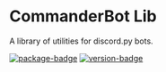# CommanderBot Lib

A library of utilities for discord.py bots.

[![package-badge]](https://pypi.python.org/pypi/commanderbot-lib/)
[![version-badge]](https://pypi.python.org/pypi/commanderbot-lib/)

[package-badge]: https://img.shields.io/pypi/v/commanderbot-lib.svg
[version-badge]: https://img.shields.io/pypi/pyversions/commanderbot-lib.svg
